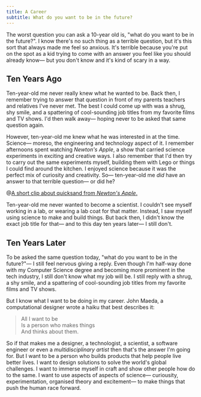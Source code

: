 ```yaml
---
title: A Career
subtitle: What do you want to be in the future?
---
```


The worst question you can ask a 10-year old is, "what do you want to be in the future?". I know there's no such thing as a terrible question, but it's this sort that always made me feel so anxious. It's terrible because you're put on the spot as a kid trying to come with an answer you feel like you should already know— but you don't know and it's kind of scary in a way.

## Ten Years Ago

Ten-year-old me never really knew what he wanted to be. Back then, I remember trying to answer that question in front of my parents teachers and relatives I've never met. The best I could come up with was a shrug, shy smile, and a spattering of cool-sounding job titles from my favorite films and TV shows. I'd then walk away— hoping never to be asked that same question again.

However, ten-year-old me knew what he was interested in at the time. Science— moreso, the engineering and technology aspect of it. I remember afternoons spent watching _Newton's Apple_, a show that carried science experiments in exciting and creative ways. I also remember that I'd then try to carry out the same experiments myself, building them with Lego or things I could find around the kitchen. I enjoyed science because it was the perfect mix of curiosity and creativity. So— ten-year-old me _did_ have an answer to that terrible question— or did he?

@[A short clip about quicksand from _Newton's Apple_.](https://www.youtube.com/watch?v=AY1lHxajBv8)

Ten-year-old me never wanted to become a scientist. I couldn't see myself working in a lab, or wearing a lab coat for that matter. Instead, I saw myself using science to make and build things. But back then, I didn't know the exact job title for that— and to this day ten years later— I still don't.

## Ten Years Later

To be asked the same question today, "what do you want to be in the future?"— I still feel nervous giving a reply. Even though I'm half-way done with my Computer Science degree and becoming more prominent in the tech industry, I still don't know what my job will be. I still reply with a shrug, a shy smile, and a spattering of cool-sounding job titles from my favorite films and TV shows.

But I know what I want to be doing in my career. John Maeda, a computational designer wrote a haiku that best describes it:

> All I want to be <br/>
> Is a person who makes things <br/>
> And thinks about them.

So if that makes me a designer, a technologist, a scientist, a software engineer or even a _multidisciplinary artist_ then that's the answer I'm going for. But I want to be a person who builds products that help people live better lives. I want to design solutions to solve the world's global challenges. I want to immerse myself in craft and show other people how do to the same. I want to use aspects of aspects of science— curiousity, experimentation, organised theory and excitement— to make things that push the human race forward.
